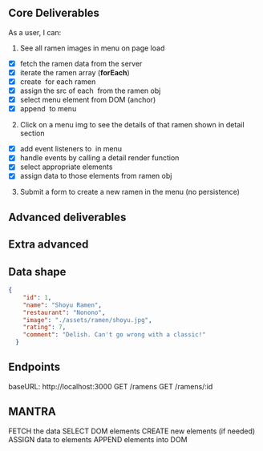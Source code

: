 ## Core Deliverables
As a user, I can:
1. See all ramen images in menu on page load
  - [x] fetch the ramen data from the server
  - [x] iterate the ramen array (**forEach**)
  - [x] create <img> for each ramen
  - [x] assign the src of each <img> from the ramen obj
  - [x] select menu element from DOM (anchor)
  - [x] append <img> to menu
2. Click on a menu img to see the details of that ramen shown in detail section
  - [x] add event listeners to <img> in menu
  - [x] handle events by calling a detail render function
  - [x] select appropriate elements
  - [x] assign data to those elements from ramen obj
3. Submit a form to create a new ramen in the menu (no persistence)

## Advanced deliverables

## Extra advanced

## Data shape
```json
{
    "id": 1,
    "name": "Shoyu Ramen",
    "restaurant": "Nonono",
    "image": "./assets/ramen/shoyu.jpg",
    "rating": 7,
    "comment": "Delish. Can't go wrong with a classic!"
  }
  ```

## Endpoints
baseURL: http://localhost:3000
GET /ramens
GET /ramens/:id

## MANTRA
FETCH the data
SELECT DOM elements
CREATE new elements (if needed)
ASSIGN data to elements
APPEND elements into DOM